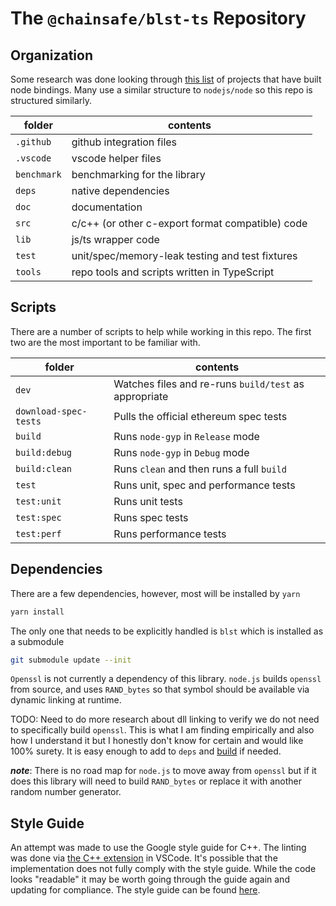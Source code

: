 # The `@chainsafe/blst-ts` Repository

## Organization

Some research was done looking through [this list](https://www.npmjs.com/browse/depended/node-addon-api) of projects that have built node bindings.  Many use a similar structure to `nodejs/node` so this repo is structured similarly.

| folder | contents |
|---|---|
| `.github` | github integration files |
| `.vscode` | vscode helper files |
| `benchmark` | benchmarking for the library |
| `deps` | native dependencies |
| `doc` | documentation |
| `src` | c/c++ (or other c-export format compatible) code |
| `lib` | js/ts wrapper code |
| `test` | unit/spec/memory-leak testing and test fixtures |
| `tools` | repo tools and scripts written in TypeScript |

## Scripts

There are a number of scripts to help while working in this repo.  The first two are the most important to be familiar with.

| folder | contents |
|---|---|
`dev` | Watches files and re-runs `build/test` as appropriate
`download-spec-tests` | Pulls the official ethereum spec tests
`build` | Runs `node-gyp` in `Release` mode
`build:debug` | Runs `node-gyp` in `Debug` mode
`build:clean` | Runs `clean` and then runs a full `build`
`test` | Runs unit, spec and performance tests
`test:unit` | Runs unit tests
`test:spec` | Runs spec tests
`test:perf` | Runs performance tests

## Dependencies

There are a few dependencies, however, most will be installed by `yarn`

```sh
yarn install
```

The only one that needs to be explicitly handled is `blst` which is installed as a submodule


```sh
git submodule update --init
```

`Openssl` is not currently a dependency of this library. `node.js` builds `openssl` from source, and uses `RAND_bytes` so that symbol should be available via dynamic linking at runtime.

TODO: Need to do more research about dll linking to verify we do not need to specifically build `openssl`.  This is what I am finding empirically and also how I understand it but I honestly don't know for certain and would like 100% surety.  It is easy enough to add to `deps` and [build](./building.md#adding-a-library-as-a-dependency) if needed.

**_note_**: There is no road map for `node.js` to move away from `openssl` but if it does this library will need to build `RAND_bytes` or replace it with another random number generator.

## Style Guide

An attempt was made to use the Google style guide for C++.  The linting was done via [the C++ extension](https://marketplace.visualstudio.com/items?itemName=ms-vscode.cpptools) in VSCode.  It's possible that the implementation does not fully comply with the style guide.  While the code looks "readable" it may be worth going through the guide again and updating for compliance. The style guide can be found [here](https://google.github.io/styleguide/cppguide.html).
